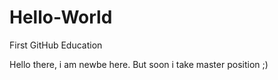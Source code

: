 # Hello-World
First GitHub Education

Hello there, i am newbe here.
But soon i take master position ;)

